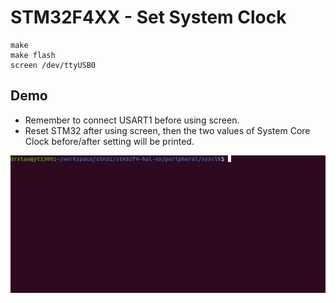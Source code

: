 # STM32F4XX - Set System Clock
```shell
make
make flash
screen /dev/ttyUSB0
```

## Demo
* Remember to connect USART1 before using screen.
* Reset STM32 after using screen, then the two values of System Core Clock before/after setting will be printed.

![](sysclk.gif)
